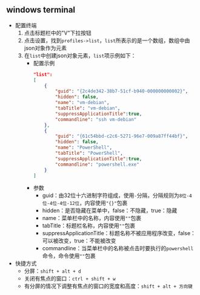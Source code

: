## windows terminal
* 配置终端
    1. 点击标题栏中的"V"下拉按钮
    1. 点击设置，找到`profiles->list`，`list`所表示的是一个数组，数组中由json对象作为元素
    1. 在`list`中创建json对象元素，`list`项示例如下：
        * 配置示例
            ```json
            "list":
            [
                {
                    "guid": "{2c4de342-38b7-51cf-b940-000000000002}",
                    "hidden": false,
                    "name": "vm-debian",
                    "tabTitle": "vm-debian",
                    "suppressApplicationTitle":true,
                    "commandline": "ssh vm-debian"
                },
                {
                    "guid": "{61c54bbd-c2c6-5271-96e7-009a87ff44bf}",
                    "hidden": false,
                    "name": "PowerShell",
                    "tabTitle": "PowerShell",
                    "suppressApplicationTitle":true,
                    "commandline": "powershell.exe"
                }
            ]
            ```
        * 参数
            * guid：由32位十六进制字符组成，使用`-`分隔，分隔规则为`8位-4位-4位-4位-12位`，内容使用`"{}"`包裹
            * hidden：是否隐藏在菜单中，false：不隐藏，true：隐藏
            * name：菜单栏中的名称，内容使用`""`包裹
            * tabTitle：标题栏名称，内容使用`""`包裹
            * suppressApplicationTitle：标题名称不被应用程序改变，false：可以被改变，true：不能被改变
            * commandline：当菜单栏中的名称被点击时要执行的`powershell`命令，命令使用`""`包裹 
* 快捷方式
    * 分屏：`shift + alt + d`
    * 关闭有焦点的窗口：`ctrl + shift + w`
    * 有分屏的情况下调整有焦点的窗口的宽度和高度：`shift + alt + 方向键`
